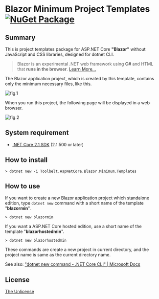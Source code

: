 # Blazor Minimum Project Templates [![NuGet Package](https://img.shields.io/nuget/v/Toolbelt.AspNetCore.Blazor.Minimum.Templates.svg)](https://www.nuget.org/packages/Toolbelt.AspNetCore.Blazor.Minimum.Templates/)

## Summary

This is project templates package for ASP.NET Core **"Blazor"** without JavaScript and CSS libraries, designed for dotnet CLI.

> Blazor is an experimental .NET web framework using **C#** and HTML that **runs in the browser**. [Learn More...](https://blazor.net/)

The Blazor application project, which is created by this template, contains only the minimum necessary files, like this.

![fig.1](https://github.com/jsakamoto/BlazorMinimumTemplates/raw/master/.assets/fig-001.png)

When you run this project, the following page will be displayed in a web browser.

![fig.2](https://raw.githubusercontent.com/jsakamoto/BlazorMinimumTemplates/master/.assets/fig-002.png)

## System requirement

- [.NET Core 2.1 SDK](https://www.microsoft.com/net/download) (2.1.500 or later)

## How to install

```shell
> dotnet new -i Toolbelt.AspNetCore.Blazor.Minimum.Templates
```

## How to use

If you want to create a new Blazor application project which standalone edition, type `dotnet new` command with a short name of the template "**blazormin**".

```shell
> dotnet new blazormin
```

If you want a ASP.NET Core hosted edition, use a short name of the template "**blazorhostedmin**".

```shell
> dotnet new blazorhostedmin
```

These commands are create a new project in current directory, and the project name is same as the current directory name.

See also: ["dotnet new command - .NET Core CLI" | Microsoft Docs](https://docs.microsoft.com/en-us/dotnet/core/tools/dotnet-new?tabs=netcore21)

## License

[The Unlicense](https://github.com/jsakamoto/BlazorMinimumTemplates/blob/master/LICENSE)
